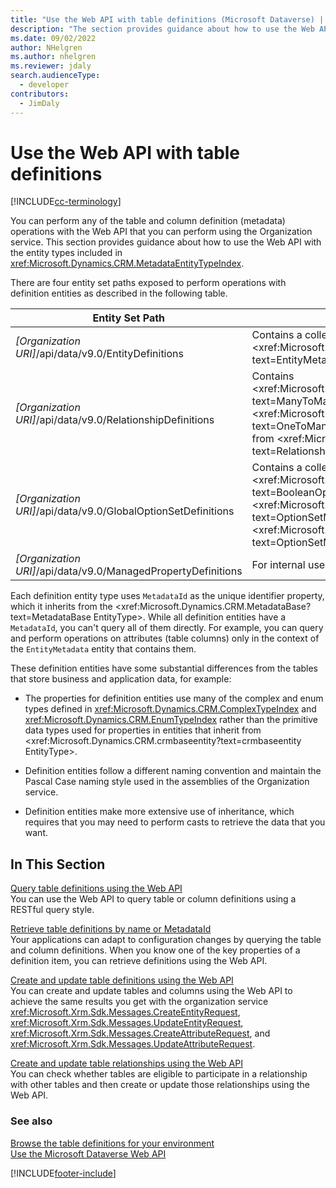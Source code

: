 ```yaml
---
title: "Use the Web API with table definitions (Microsoft Dataverse) | Microsoft Docs"
description: "The section provides guidance about how to use the Web API with the entity types included in Web API Metadata EntityType Reference, enabling you to read, create, and update table and column definitions."
ms.date: 09/02/2022
author: NHelgren
ms.author: nhelgren
ms.reviewer: jdaly
search.audienceType: 
  - developer
contributors: 
  - JimDaly
---
```

# Use the Web API with table definitions

[!INCLUDE[cc-terminology](../includes/cc-terminology.md)]

You can perform any of the table and column definition (metadata) operations with the Web API that you can perform using the Organization service. This section provides guidance about how to use the Web API with the entity types included in <xref:Microsoft.Dynamics.CRM.MetadataEntityTypeIndex>.  

 There are four entity set paths exposed to perform operations with definition entities as described in the following table.  
  
|Entity Set Path|Description|  
|---------------------|-----------------|  
|*[Organization URI]*/api/data/v9.0/EntityDefinitions|Contains a collection of <xref:Microsoft.Dynamics.CRM.EntityMetadata?text=EntityMetadata EntityType>.|  
|*[Organization URI]*/api/data/v9.0/RelationshipDefinitions|Contains <xref:Microsoft.Dynamics.CRM.ManyToManyRelationshipMetadata?text=ManyToManyRelationshipMetadata EntityType> and <xref:Microsoft.Dynamics.CRM.OneToManyRelationshipMetadata?text=OneToManyRelationshipMetadata EntityType> as both inherit from <xref:Microsoft.Dynamics.CRM.RelationshipMetadataBase?text=RelationshipMetadataBase EntityType>.|  
|*[Organization URI]*/api/data/v9.0/GlobalOptionSetDefinitions|Contains a collection of globally defined <xref:Microsoft.Dynamics.CRM.BooleanOptionSetMetadata?text=BooleanOptionSetMetadata EntityType> and <xref:Microsoft.Dynamics.CRM.OptionSetMetadata?text=OptionSetMetadata EntityType> as both inherit from <xref:Microsoft.Dynamics.CRM.OptionSetMetadata?text=OptionSetMetadata EntityType>.|  
|*[Organization URI]*/api/data/v9.0/ManagedPropertyDefinitions|  For internal use only|  
  
Each definition entity type uses `MetadataId` as the unique identifier property, which it inherits from the <xref:Microsoft.Dynamics.CRM.MetadataBase?text=MetadataBase EntityType>. While all definition entities have a `MetadataId`, you can't query all of them directly. For example, you can query and perform operations on attributes (table columns) only in the context of the `EntityMetadata` entity that contains them.  
  
These definition entities have some substantial differences from the tables that store business and application data, for example:  
  
- The properties for definition entities use many of the complex and enum types defined in <xref:Microsoft.Dynamics.CRM.ComplexTypeIndex> and <xref:Microsoft.Dynamics.CRM.EnumTypeIndex> rather than the primitive data types used for properties in entities that inherit from <xref:Microsoft.Dynamics.CRM.crmbaseentity?text=crmbaseentity EntityType>.  
  
- Definition entities follow a different naming convention and maintain the Pascal Case naming style used in the assemblies of the Organization service.  
  
- Definition entities make more extensive use of inheritance, which requires that you may need to perform casts to retrieve the data that you want.  
  
## In This Section

[Query table definitions using the Web API](query-metadata-web-api.md)<br />
You can use the Web API to query table or column definitions using a RESTful query style.  

[Retrieve table definitions by name or MetadataId](retrieve-metadata-name-metadataid.md)<br />
Your applications can adapt to configuration changes by querying the table and column definitions. When you know one of the key properties of a definition item, you can retrieve definitions using the Web API.  

[Create and update table definitions using the Web API](create-update-entity-definitions-using-web-api.md)<br />
You can create and update tables and columns using the Web API to achieve the same results you get with the organization service <xref:Microsoft.Xrm.Sdk.Messages.CreateEntityRequest>, <xref:Microsoft.Xrm.Sdk.Messages.UpdateEntityRequest>, <xref:Microsoft.Xrm.Sdk.Messages.CreateAttributeRequest>, and <xref:Microsoft.Xrm.Sdk.Messages.UpdateAttributeRequest>.  

[Create and update table relationships using the Web API](create-update-entity-relationships-using-web-api.md)<br />
You can check whether tables are eligible to participate in a relationship with other tables and then create or update those relationships using the Web API.  

### See also

[Browse the table definitions for your environment](../browse-your-metadata.md)<br />
[Use the Microsoft Dataverse Web API](overview.md)

[!INCLUDE[footer-include](../../../includes/footer-banner.md)]
